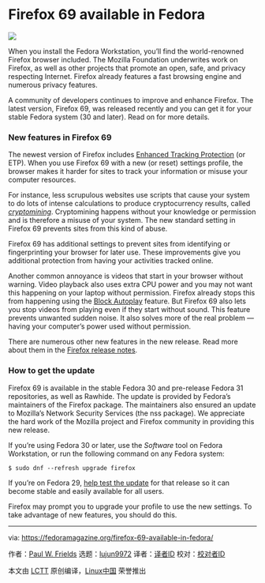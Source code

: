 [#]: collector: (lujun9972)
[#]: translator: ( )
[#]: reviewer: ( )
[#]: publisher: ( )
[#]: url: ( )
[#]: subject: (Firefox 69 available in Fedora)
[#]: via: (https://fedoramagazine.org/firefox-69-available-in-fedora/)
[#]: author: (Paul W. Frields https://fedoramagazine.org/author/pfrields/)

Firefox 69 available in Fedora
======

![][1]

When you install the Fedora Workstation, you’ll find the world-renowned Firefox browser included. The Mozilla Foundation underwrites work on Firefox, as well as other projects that promote an open, safe, and privacy respecting Internet. Firefox already features a fast browsing engine and numerous privacy features.

A community of developers continues to improve and enhance Firefox. The latest version, Firefox 69, was released recently and you can get it for your stable Fedora system (30 and later). Read on for more details.

### New features in Firefox 69

The newest version of Firefox includes [Enhanced Tracking Protection][2] (or ETP). When you use Firefox 69 with a new (or reset) settings profile, the browser makes it harder for sites to track your information or misuse your computer resources.

For instance, less scrupulous websites use scripts that cause your system to do lots of intense calculations to produce cryptocurrency results, called _[cryptomining][3]_. Cryptomining happens without your knowledge or permission and is therefore a misuse of your system. The new standard setting in Firefox 69 prevents sites from this kind of abuse.

Firefox 69 has additional settings to prevent sites from identifying or fingerprinting your browser for later use. These improvements give you additional protection from having your activities tracked online.

Another common annoyance is videos that start in your browser without warning. Video playback also uses extra CPU power and you may not want this happening on your laptop without permission. Firefox already stops this from happening using the [Block Autoplay][4] feature. But Firefox 69 also lets you stop videos from playing even if they start without sound. This feature prevents unwanted sudden noise. It also solves more of the real problem — having your computer’s power used without permission.

There are numerous other new features in the new release. Read more about them in the [Firefox release notes][5].

### How to get the update

Firefox 69 is available in the stable Fedora 30 and pre-release Fedora 31 repositories, as well as Rawhide. The update is provided by Fedora’s maintainers of the Firefox package. The maintainers also ensured an update to Mozilla’s Network Security Services (the nss package). We appreciate the hard work of the Mozilla project and Firefox community in providing this new release.

If you’re using Fedora 30 or later, use the _Software_ tool on Fedora Workstation, or run the following command on any Fedora system:

```
$ sudo dnf --refresh upgrade firefox
```

If you’re on Fedora 29, [help test the update][6] for that release so it can become stable and easily available for all users.

Firefox may prompt you to upgrade your profile to use the new settings. To take advantage of new features, you should do this.

--------------------------------------------------------------------------------

via: https://fedoramagazine.org/firefox-69-available-in-fedora/

作者：[Paul W. Frields][a]
选题：[lujun9972][b]
译者：[译者ID](https://github.com/译者ID)
校对：[校对者ID](https://github.com/校对者ID)

本文由 [LCTT](https://github.com/LCTT/TranslateProject) 原创编译，[Linux中国](https://linux.cn/) 荣誉推出

[a]: https://fedoramagazine.org/author/pfrields/
[b]: https://github.com/lujun9972
[1]: https://fedoramagazine.org/wp-content/uploads/2019/09/firefox-v69-816x345.jpg
[2]: https://blog.mozilla.org/blog/2019/09/03/todays-firefox-blocks-third-party-tracking-cookies-and-cryptomining-by-default/
[3]: https://www.webopedia.com/TERM/C/cryptocurrency-mining.html
[4]: https://support.mozilla.org/kb/block-autoplay
[5]: https://www.mozilla.org/en-US/firefox/69.0/releasenotes/
[6]: https://bodhi.fedoraproject.org/updates/FEDORA-2019-89ae5bb576
